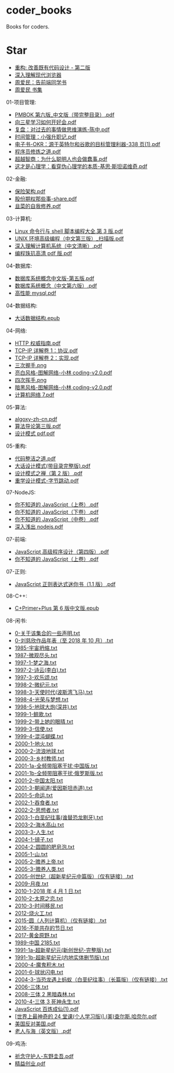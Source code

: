 # coder_books

Books for coders.

# Star

- [重构: 改善既有代码设计 - 第二版](https://book-refactoring2.ifmicro.com/docs/)
- [深入理解现代浏览器](https://github.com/hax/360-w3c/blob/master/articles/20190605_%E6%B7%B1%E5%85%A5%E7%90%86%E8%A7%A3%E7%8E%B0%E4%BB%A3%E6%B5%8F%E8%A7%88%E5%99%A8.md)
- [周爱民：告前端同学书](https://mp.weixin.qq.com/s?__biz=MzI3NTM5NDgzOA==&mid=2247514258&idx=1&sn=15da5081f310fbb1302e098ea68c0706&chksm=eb0780ebdc7009fd458befdd75280dfd3560aa4d6f8c382b45d2429c3ff7cfab944d3240e8b8#rd)
- [周爱民 书集](https://weread.qq.com/web/search/books?author=%E5%91%A8%E7%88%B1%E6%B0%91)

01-项目管理:

- [PMBOK 第六版\_中文版（带完整目录）.pdf](./01-项目管理/PMBOK第六版_中文版（带完整目录）.pdf)
- [向三星学习如何开好会.pdf](./01-项目管理/向三星学习如何开好会.pdf)
- [复盘：对过去的事情做思维演练-陈中.pdf](./01-项目管理/复盘：对过去的事情做思维演练-陈中.pdf)
- [时间管理：小强升职记.pdf](./01-项目管理/时间管理：小强升职记.pdf)
- [电子书-OKR：源于英特尔和谷歌的目标管理利器-338 页(1).pdf](<./01-项目管理/电子书-OKR：源于英特尔和谷歌的目标管理利器-338页(1).pdf>)
- [程序员修炼之道.pdf](./01-项目管理/程序员修炼之道.pdf)
- [超越智商：为什么聪明人也会做蠢事.pdf](./01-项目管理/超越智商：为什么聪明人也会做蠢事.pdf)
- [这才是心理学：看穿伪心理学的本质-基思·斯坦诺维奇.pdf](./01-项目管理/这才是心理学：看穿伪心理学的本质-基思·斯坦诺维奇.pdf)

02-金融:

- [保险架构.pdf](./02-金融/保险架构.pdf)
- [股份期权那些事-share.pdf](./02-金融/股份期权那些事-share.pdf)
- [韭菜的自我修养.pdf](./02-金融/韭菜的自我修养.pdf)

03-计算机:

- [Linux 命令行与 shell 脚本编程大全.第 3 版.pdf](./03-计算机/Linux命令行与shell脚本编程大全.第3版.pdf)
- [UNIX 环境高级编程（中文第三版）\_扫描版.pdf](./03-计算机/UNIX环境高级编程（中文第三版）_扫描版.pdf)
- [深入理解计算机系统（中文清晰）.pdf](./03-计算机/深入理解计算机系统（中文清晰）.pdf)
- [编程珠玑高清 pdf 版.pdf](./03-计算机/编程珠玑高清pdf版.pdf)

04-数据库:

- [数据库系统概念中文版-第五版.pdf](./04-数据库/数据库系统概念中文版-第五版.pdf)
- [数据库系统概念（中文第六版）.pdf](./04-数据库/数据库系统概念（中文第六版）.pdf)
- [高性能 mysql.pdf](./04-数据库/高性能mysql.pdf)

04-数据结构:

- [大话数据结构.epub](./04-数据结构/大话数据结构.epub)

04-网络:

- [HTTP 权威指南.pdf](./04-网络/HTTP权威指南.pdf)
- [TCP-IP 详解卷 1：协议.pdf](./04-网络/TCP-IP详解卷1：协议.pdf)
- [TCP-IP 详解卷 2：实现.pdf](./04-网络/TCP-IP详解卷2：实现.pdf)
- [三次握手.png](./04-网络/三次握手.png)
- [亮白风格-图解网络-小林 coding-v2.0.pdf](./04-网络/亮白风格-图解网络-小林coding-v2.0.pdf)
- [四次挥手.png](./04-网络/四次挥手.png)
- [暗黑风格-图解网络-小林 coding-v2.0.pdf](./04-网络/暗黑风格-图解网络-小林coding-v2.0.pdf)
- [计算机网络 7.pdf](./04-网络/计算机网络7.pdf)

05-算法:

- [algoxy-zh-cn.pdf](./05-算法/algoxy-zh-cn.pdf)
- [算法导论第三版.pdf](./05-算法/算法导论第三版.pdf)
- [设计模式 pdf.pdf](./05-算法/设计模式pdf.pdf)

05-重构:

- [代码整洁之道.pdf](./05-重构/代码整洁之道.pdf)
- [大话设计模式(带目录完整版).pdf](<./05-重构/大话设计模式(带目录完整版).pdf>)
- [设计模式之禅（第 2 版）.pdf](./05-重构/设计模式之禅（第2版）.pdf)
- [重学设计模式-字节跳动.pdf](./05-重构/重学设计模式-字节跳动.pdf)

07-NodeJS:

- [你不知道的 JavaScript（上卷）.pdf](./07-NodeJS/你不知道的JavaScript（上卷）.pdf)
- [你不知道的 JavaScript（下卷）.pdf](./07-NodeJS/你不知道的JavaScript（下卷）.pdf)
- [你不知道的 JavaScript（中卷）.pdf](./07-NodeJS/你不知道的JavaScript（中卷）.pdf)
- [深入浅出 nodejs.pdf](./07-NodeJS/深入浅出nodejs.pdf)

07-前端:

- [JavaScript 高级程序设计（第四版）.pdf](./07-前端/JavaScript高级程序设计（第四版）.pdf)
- [你不知道的 JavaScript（上卷）.pdf](./07-前端/你不知道的JavaScript（上卷）.pdf)

07-正则:

- [JavaScript 正则表达式迷你书（1.1 版）.pdf](./07-正则/JavaScript正则表达式迷你书（1.1版）.pdf)

08-C++:

- [C+Primer+Plus 第 6 版中文版.epub](./08-C++/C+Primer+Plus第6版中文版.epub)

08-闲书:

- [0-关于该集合的一些声明.txt](./08-闲书/0-刘慈欣作品年表（至2018年10月）/0-关于该集合的一些声明.txt)
- [0-刘慈欣作品年表（至 2018 年 10 月）.txt](./08-闲书/0-刘慈欣作品年表（至2018年10月）/0-刘慈欣作品年表（至2018年10月）.txt)
- [1985-宇宙坍缩.txt](./08-闲书/0-刘慈欣作品年表（至2018年10月）/中短篇（42篇）/1985-宇宙坍缩.txt)
- [1987-微观尽头.txt](./08-闲书/0-刘慈欣作品年表（至2018年10月）/中短篇（42篇）/1987-微观尽头.txt)
- [1997-1-梦之海.txt](./08-闲书/0-刘慈欣作品年表（至2018年10月）/中短篇（42篇）/1997-1-梦之海.txt)
- [1997-2-诗云(李白).txt](<./08-闲书/0-刘慈欣作品年表（至2018年10月）/中短篇（42篇）/1997-2-诗云(李白).txt>)
- [1997-3-欢乐颂.txt](./08-闲书/0-刘慈欣作品年表（至2018年10月）/中短篇（42篇）/1997-3-欢乐颂.txt)
- [1998-2-微纪元.txt](./08-闲书/0-刘慈欣作品年表（至2018年10月）/中短篇（42篇）/1998-2-微纪元.txt)
- [1998-3-天使时代(波斯湾飞马).txt](<./08-闲书/0-刘慈欣作品年表（至2018年10月）/中短篇（42篇）/1998-3-天使时代(波斯湾飞马).txt>)
- [1998-4-光荣与梦想.txt](./08-闲书/0-刘慈欣作品年表（至2018年10月）/中短篇（42篇）/1998-4-光荣与梦想.txt)
- [1998-5-地球大炮(深井).txt](<./08-闲书/0-刘慈欣作品年表（至2018年10月）/中短篇（42篇）/1998-5-地球大炮(深井).txt>)
- [1999-1-鲸歌.txt](./08-闲书/0-刘慈欣作品年表（至2018年10月）/中短篇（42篇）/1999-1-鲸歌.txt)
- [1999-2-带上她的眼晴.txt](./08-闲书/0-刘慈欣作品年表（至2018年10月）/中短篇（42篇）/1999-2-带上她的眼晴.txt)
- [1999-3-信使.txt](./08-闲书/0-刘慈欣作品年表（至2018年10月）/中短篇（42篇）/1999-3-信使.txt)
- [1999-4-混沌蝴蝶.txt](./08-闲书/0-刘慈欣作品年表（至2018年10月）/中短篇（42篇）/1999-4-混沌蝴蝶.txt)
- [2000-1-地火.txt](./08-闲书/0-刘慈欣作品年表（至2018年10月）/中短篇（42篇）/2000-1-地火.txt)
- [2000-2-流浪地球.txt](./08-闲书/0-刘慈欣作品年表（至2018年10月）/中短篇（42篇）/2000-2-流浪地球.txt)
- [2000-3-乡村教师.txt](./08-闲书/0-刘慈欣作品年表（至2018年10月）/中短篇（42篇）/2000-3-乡村教师.txt)
- [2001-1a-全频带阻塞干扰·中国版.txt](./08-闲书/0-刘慈欣作品年表（至2018年10月）/中短篇（42篇）/2001-1a-全频带阻塞干扰·中国版.txt)
- [2001-1b-全频带阻塞干扰·俄罗斯版.txt](./08-闲书/0-刘慈欣作品年表（至2018年10月）/中短篇（42篇）/2001-1b-全频带阻塞干扰·俄罗斯版.txt)
- [2001-2-中国太阳.txt](./08-闲书/0-刘慈欣作品年表（至2018年10月）/中短篇（42篇）/2001-2-中国太阳.txt)
- [2001-3-朝闻道(爱因斯坦赤道).txt](<./08-闲书/0-刘慈欣作品年表（至2018年10月）/中短篇（42篇）/2001-3-朝闻道(爱因斯坦赤道).txt>)
- [2001-5-命运.txt](./08-闲书/0-刘慈欣作品年表（至2018年10月）/中短篇（42篇）/2001-5-命运.txt)
- [2002-1-吞食者.txt](./08-闲书/0-刘慈欣作品年表（至2018年10月）/中短篇（42篇）/2002-1-吞食者.txt)
- [2002-2-思想者.txt](./08-闲书/0-刘慈欣作品年表（至2018年10月）/中短篇（42篇）/2002-2-思想者.txt)
- [2003-1-白垩纪往事(谁替恐龙剔牙).txt](<./08-闲书/0-刘慈欣作品年表（至2018年10月）/中短篇（42篇）/2003-1-白垩纪往事(谁替恐龙剔牙).txt>)
- [2003-2-海水高山.txt](./08-闲书/0-刘慈欣作品年表（至2018年10月）/中短篇（42篇）/2003-2-海水高山.txt)
- [2003-3-人生.txt](./08-闲书/0-刘慈欣作品年表（至2018年10月）/中短篇（42篇）/2003-3-人生.txt)
- [2004-1-镜子.txt](./08-闲书/0-刘慈欣作品年表（至2018年10月）/中短篇（42篇）/2004-1-镜子.txt)
- [2004-2-圆圆的肥皂泡.txt](./08-闲书/0-刘慈欣作品年表（至2018年10月）/中短篇（42篇）/2004-2-圆圆的肥皂泡.txt)
- [2005-1-山.txt](./08-闲书/0-刘慈欣作品年表（至2018年10月）/中短篇（42篇）/2005-1-山.txt)
- [2005-2-赡养上帝.txt](./08-闲书/0-刘慈欣作品年表（至2018年10月）/中短篇（42篇）/2005-2-赡养上帝.txt)
- [2005-3-赡养人类.txt](./08-闲书/0-刘慈欣作品年表（至2018年10月）/中短篇（42篇）/2005-3-赡养人类.txt)
- [2005-创世纪（超新星纪元中篇版）（仅有链接）.txt](./08-闲书/0-刘慈欣作品年表（至2018年10月）/中短篇（42篇）/2005-创世纪（超新星纪元中篇版）（仅有链接）.txt)
- [2009-月夜.txt](./08-闲书/0-刘慈欣作品年表（至2018年10月）/中短篇（42篇）/2009-月夜.txt)
- [2010-1-2018 年 4 月 1 日.txt](./08-闲书/0-刘慈欣作品年表（至2018年10月）/中短篇（42篇）/2010-1-2018年4月1日.txt)
- [2010-2-太原之恋.txt](./08-闲书/0-刘慈欣作品年表（至2018年10月）/中短篇（42篇）/2010-2-太原之恋.txt)
- [2010-3-时间移民.txt](./08-闲书/0-刘慈欣作品年表（至2018年10月）/中短篇（42篇）/2010-3-时间移民.txt)
- [2012-烧火工.txt](./08-闲书/0-刘慈欣作品年表（至2018年10月）/中短篇（42篇）/2012-烧火工.txt)
- [2015-圆（人列计算机）（仅有链接）.txt](./08-闲书/0-刘慈欣作品年表（至2018年10月）/中短篇（42篇）/2015-圆（人列计算机）（仅有链接）.txt)
- [2016-不能共存的节日.txt](./08-闲书/0-刘慈欣作品年表（至2018年10月）/中短篇（42篇）/2016-不能共存的节日.txt)
- [2017-黄金原野.txt](./08-闲书/0-刘慈欣作品年表（至2018年10月）/中短篇（42篇）/2017-黄金原野.txt)
- [1989-中国 2185.txt](./08-闲书/0-刘慈欣作品年表（至2018年10月）/长篇（9篇）/1989-中国2185.txt)
- [1991-1a-超新星纪元(新创世纪-完整版).txt](<./08-闲书/0-刘慈欣作品年表（至2018年10月）/长篇（9篇）/1991-1a-超新星纪元(新创世纪-完整版).txt>)
- [1991-1b-超新星纪元(内地实体删节版).txt](<./08-闲书/0-刘慈欣作品年表（至2018年10月）/长篇（9篇）/1991-1b-超新星纪元(内地实体删节版).txt>)
- [2000-4-魔鬼积木.txt](./08-闲书/0-刘慈欣作品年表（至2018年10月）/长篇（9篇）/2000-4-魔鬼积木.txt)
- [2001-6-球状闪电.txt](./08-闲书/0-刘慈欣作品年表（至2018年10月）/长篇（9篇）/2001-6-球状闪电.txt)
- [2004-3-当恐龙遇上蚂蚁（白垩纪往事）（长篇版）（仅有链接）.txt](./08-闲书/0-刘慈欣作品年表（至2018年10月）/长篇（9篇）/2004-3-当恐龙遇上蚂蚁（白垩纪往事）（长篇版）（仅有链接）.txt)
- [2006-三体.txt](./08-闲书/0-刘慈欣作品年表（至2018年10月）/长篇（9篇）/2006-三体.txt)
- [2008-三体 2 黑暗森林.txt](./08-闲书/0-刘慈欣作品年表（至2018年10月）/长篇（9篇）/2008-三体2黑暗森林.txt)
- [2010-4-三体 3 死神永生.txt](./08-闲书/0-刘慈欣作品年表（至2018年10月）/长篇（9篇）/2010-4-三体3死神永生.txt)
- [JavaScript 百炼成仙(1).pdf](<./08-闲书/JavaScript百炼成仙(1).pdf>)
- [[世界上最神奇的 24 堂课(个人学习版)].(美)查尔斯.哈奈尔.pdf](<./08-闲书/[世界上最神奇的24堂课(个人学习版)].(美)查尔斯.哈奈尔.pdf>)
- [美国反对美国.pdf](./08-闲书/美国反对美国.pdf)
- [老人与海（英文版）.pdf](./08-闲书/老人与海（英文版）.pdf)

09-鸡汤:

- [祈念守护人-东野圭吾.pdf](./09-鸡汤/祈念守护人-东野圭吾.pdf)
- [精益创业.pdf](./09-鸡汤/精益创业.pdf)
